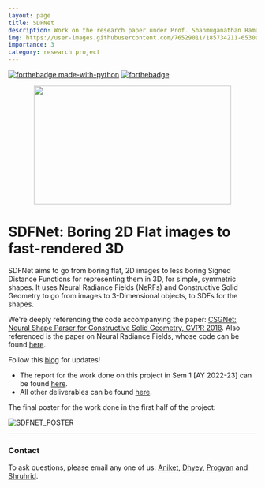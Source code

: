 ```yaml
---
layout: page
title: SDFNet
description: Work on the research paper under Prof. Shanmuganathan Raman on visual synthesis and representation through Signed Distance Functions (SDFs).
img: https://user-images.githubusercontent.com/76529011/185734211-6530a49f-3209-431b-8fed-bdf1fc450bd0.png
importance: 3
category: research project
---
```


[![forthebadge made-with-python](http://ForTheBadge.com/images/badges/made-with-python.svg)](https://www.python.org/)
[![forthebadge](https://forthebadge.com/images/badges/made-with-c-sharp.svg)](https://forthebadge.com)

<div align = center>
<a href = "github.com/plugyawn"><img width="400px" height="240px" src= "https://user-images.githubusercontent.com/76529011/185734211-6530a49f-3209-431b-8fed-bdf1fc450bd0.png"></a>
</div>

# SDFNet: Boring 2D Flat images to fast-rendered 3D

SDFNet aims to go from boring flat, 2D images to less boring Signed Distance Functions for representing them in 3D, for simple, symmetric shapes. It uses Neural Radiance Fields (NeRFs) and Constructive Solid Geometry to go from images to 3-Dimensional objects, to SDFs for the shapes.

We're deeply referencing the code accompanying the paper: [CSGNet: Neural Shape Parser for Constructive Solid Geometry, CVPR 2018](https://arxiv.org/abs/1712.08290). Also referenced is the paper on Neural Radiance Fields, whose code can be found [here](https://github.com/bmild/nerf).



Follow this [blog](https://aniketrajnish.github.io/docs/sdfnet) for updates!

* The report for the work done on this project in Sem 1 [AY 2022-23] can be found [here](https://makra.wtf/assets/pdf/Aniket_Progyan_FasterThanNERFs.pdf). 
* All other deliverables can be found [here](https://makra.wtf/docs/2022/cs499-pastebin/).

The final poster for the work done in the first half of the project:

![SDFNET_POSTER](https://user-images.githubusercontent.com/58925008/202684033-8b450c0f-81e2-4368-b522-a9da7b6e33ca.png)

 
-----------------------------------


### Contact

To ask questions, please email any one of us: [Aniket](mailto:aniket.r@iitgn.ac.in), [Dhyey](mailto:dhyey.thummar@iitgn.ac.in), [Progyan](mailto:progyan.das@iitgn.ac.in) and [Shruhrid](mailto:shruhrid.banthia@iitgn.ac.in).

